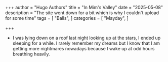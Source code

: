 +++
author = "Hugo Authors"
title = "In Mim's Valley"
date = "2025-05-08"
description = "The site went down for a bit which is why I couldn't upload for some time"
tags = [
    "Balls",
]
categories = [
    "Mayday",
]

+++

- I was lying down on a roof last night looking up at the stars, I ended up sleeping for a while. I rarely remember my dreams but I know that I am getting more nightmares nowadays because I wake up at odd hours breathing heavily.
